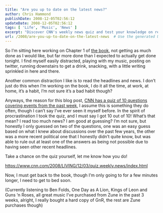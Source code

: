 ```yaml
---
title: "Are you up to date on the latest news?"
author: Chris Hammond
publishDate: 2008-12-05T02:56:12
updateDate: 2008-12-05T02:56:12
tags: [ 'Life', 'Music', 'News' ]
excerpt: "Discover CNN's weekly news quiz and test your knowledge on recent events! Read about the author's distractions while working on Chapter 1 of their book."
url: /2008/are-you-up-to-date-on-the-latest-news  # Use the generated URL with year
---
```

<p>So I’m sitting here working on Chapter 1 of <a href="https://weblogs.asp.net/christoc/archive/2008/10/22/i-m-writing-a-dotnetnuke-book-dotnetnuke-a-user-s-guide.aspx" target="_blank">the book</a>, not getting as much done as I would like, but far more done than I expected to actually get done tonight. I find myself easily distracted, playing with my music, posting on twitter, running downstairs to get a drink, snacking, with a little writing sprinkled in here and there.</p>  <p>Another common distraction I like is to read the headlines and news. I don’t just do this when I’m working on the book, I do it all the time, at work, at home, it’s a habit, I’m not sure it’s a bad habit though? </p>  <p>Anyways, the reason for this blog post, <a href="https://www.cnn.com/2008/LIVING/12/03/quiz.weekly.news/index.html" target="_blank">CNN has a quiz of 10 questions covering events from the past week</a>, I assume this is something they do often, though I can’t say I’ve ever seen it myself before. In the spirit of procrastination I took the quiz, and I must say I got 10 out of 10! What’s that mean? I read too much news? I am good at guessing? I’m not sure, but honestly I only guessed on two of the questions, one was an easy guess based on what I knew about discussions over the past few years, the other was a more recent political one that I honestly didn’t quite know, but was able to rule out at least one of the answers as being not possible due to having seen other recent headlines.</p>  <p>Take a chance on the quiz yourself, let me know how you do! </p>  <p><a title="https://www.cnn.com/2008/LIVING/12/03/quiz.weekly.news/index.html" href="https://www.cnn.com/2008/LIVING/12/03/quiz.weekly.news/index.html">https://www.cnn.com/2008/LIVING/12/03/quiz.weekly.news/index.html</a></p>  <p>Now, I must get back to the book, though I’m only going to for a few minutes longer, I need to get to bed soon.</p>  <p>(Currently listening to Ben Folds, One Day as A Lion, Kings of Leon and Guns ‘n Roses, all great music I’ve purchased from Zune in the past 3 weeks, alright, I really bought a hard copy of GnR, the rest are Zune purchases though)</p>

